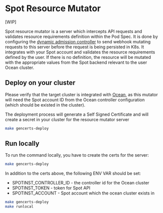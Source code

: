# Spot Resource Mutator

[WIP]

Spot resource mutator is a server which intercepts API requests and validates resource requirements definition within the Pod Spec. It is done by configuring the [dynamic admission controller](https://kubernetes.io/docs/reference/access-authn-authz/extensible-admission-controllers/) to send webhook mutating requests to this server before the request is being persisted in K8s. It integrates with your Spot account and validates the resource requirements defined by the user. If there is no definition, the resource will be mutated with the appropriate values from the Spot backend relevant to the user Ocean cluster.

## Deploy on your cluster

Please verify that the target cluster is integrated with [Ocean](https://spotinst.com/products/ocean/), as this mutator will need the Spot account ID from the Ocean controller configuration (which should be existed in the cluster).

The deployment process will generate a Self Signed Certificate and will create a secret in your cluster for the resource mutator server

```bash
make gencerts-deploy
```

## Run locally

To run the command locally, you have to create the certs for the server:

```bash
make gencerts-deploy
```

In addition to the certs above, the following ENV VAR should be set:

- SPOTINST_CONTROLLER_ID - the controller id for the Ocean cluster
- SPOTINST_TOKEN - token for Spot API
- SPOTINST_ACCOUNT - Spot account which the ocean cluster exists in

```bash
make gencerts-deploy
make runlocal
```
